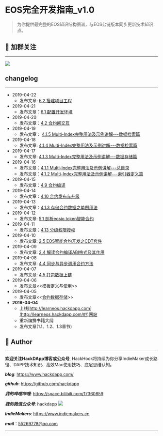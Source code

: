 # EOS完全开发指南_v1.0

> 为你提供最完整的EOS知识结构图谱，与EOS公链版本同步更新技术知识点。

## 📎 加群关注
---
![](http://cdn.hackdapp.com/2019-04-04-IMG_1956.JPG-weixin)

## changelog
----
- 2019-04-22
  - 发布文章: [6.2 搭建项目工程](http://learneos.hackdapp.com/#/contracts/practice/build_project)
- 2019-04-21
  - 发布文章：[6.1 配置开发环境](http://learneos.hackdapp.com/#/contracts/practice/prepare)
- 2019-04-20
  - 发布文章：[4.2 合约间交互](http://learneos.hackdapp.com/#/contracts/contract_communication)
- 2019-04-19
  - 发布文章： [4.1.5 Multi-Index完整用法及示例讲解---数据检索篇](http://learneos.hackdapp.com/#/contracts/multiindex_iterator)
- 2019-04-18
  - 发布文章: [4.1.4 Multi-Index完整用法及示例讲解---数据检索篇](http://learneos.hackdapp.com/#/contracts/multiindex_search)
- 2019-04-17
  - 发布文章: [4.1.3 Multi-Index完整用法及示例讲解---数据存储篇](http://learneos.hackdapp.com/#/contracts/multiindex_store)
- 2019-04-16
  - 发布文章：[4.1.1 Multi-Index完整用法及示例讲解---总目录](http://learneos.hackdapp.com/#/contracts/multiindex_begin)
  - 发布文章：[4.1.2 Multi-Index完整用法及示例讲解---索引器定义篇](http://learneos.hackdapp.com/#/contracts/multiindex_idx)
- 2019-04-15
  - 发布文章：[4.9 合约编译](http://learneos.hackdapp.com/#/contracts/contract_compile)
- 2019-04-14
  - 发布文章：[4.10 合约发布与升级](http://learneos.hackdapp.com/#/contracts/contract_deploy)
- 2019-04-13
  - 发布文章：[4.1.3 存储合约数据之单例用法](http://learneos.hackdapp.com/#/contracts/eos_persistent_singleton)
- 2019-04-12
  - 发布文章: [5.1 剖析eosio.token智能合约](http://learneos.hackdapp.com/#/contracts/analyze_eosiotoken)
- 2019-04-11
  - 发布文章：[4.13 分级权限授权](http://learneos.hackdapp.com/#/contracts/eos_contract_auth)
- 2019-04-10
  - 发布文章: [2.5 EOS智能合约开发之CDT套件](http://learneos.hackdapp.com/#/contracts/contract_dev_kit)
- 2019-04-09
  - 发布文章: [2.4 解读合约编译ABI格式及其作用](http://learneos.hackdapp.com/#/contracts/intro_abi)
- 2019-04-08
  - 发布文章: [4.4 同步与异步调用合约方法](contracts/inline_deferred_actions)
- 2019-04-07
  - 发布文章: [4.5 打包数据上链](contracts/store_data2chain)
- 2019-04-06
  - 发布文章<<[模板定义与使用](cplus/cplus_templates)>>
- 2019-04-05
  - 发布文章<<[合约数据存储](contracts/data_persistent)>>
- **2019-04-04**
  - 上线[http://learneos.hackdapp.com](http://learneos.hackdapp.com/#/)网站
  - 重新编排书籍大纲
  - 发布文章(1.1、1.2、1.3章节)


## 👤 Author

------------------------------------------------------------------------------------------------------------

**欢迎关注HackDApp博客或公众号**, HackHook将持续为你分享IndieMaker成长路径、DAPP技术知识、高效Mac使用技巧、底层思维认知。



***blog***:     https://www.hackdapp.com/

***github***:   https://github.com/hackdapp

***我的哔哩哔哩***:   https://space.bilibili.com/17360859

***我的微信公众号***: hackdapp
  ![](http://cdn.hackdapp.com/2019-04-03-mysign.jpg)

***IndieMakers***:  https://www.indiemakers.cn

***mail***：55269778@qq.com

------------------------------------------------------------------------------------------------------------
